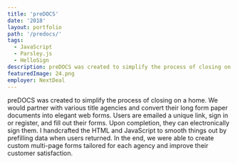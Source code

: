 ```yaml
---
title: 'preDOCS'
date: '2018'
layout: portfolio
path: '/predocs/'
tags:
  - JavaScript
  - Parsley.js
  - HelloSign
description: preDOCS was created to simplify the process of closing on a home.
featuredImage: 24.png
employer: NextDeal
---
```


preDOCS was created to simplify the process of closing on a home. We would partner with various title agencies and convert their long form paper documents into elegant web forms. Users are emailed a unique link, sign in or register, and fill out their forms. Upon completion, they can electronically sign them. I handcrafted the HTML and JavaScript to smooth things out by prefilling data when users returned. In the end, we were able to create custom multi-page forms tailored for each agency and improve their customer satisfaction.
